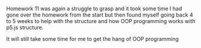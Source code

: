 Homework 11 was again a struggle to grasp and it took some time
 I had gone over the homework from the start but then found myself
 going back 4 to 5 weeks to help with the structure and how OOP
 programming works with p5.js structure.

 It will still take some time for me to get the hang of OOP programming 
